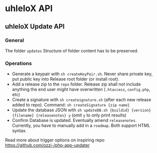 # uhleloX API

## uhleloX Update API

### General
The folder `updates` Structure of folder content has to be preserved.

### Operations

- Generate a keypair with `sh createKeyPair.sh`. Never share private key, put public key into Release root folder (or install root).
- Add a release zip to the `repo` folder. Release zip shall not include anything the end user might have overwritten (`.htaccess`, `config.php`, etc)
- Create a signature with `sh createignature.sh` (after each new release added to repo). Command: `sh createSignature {zip name}`
- Update the database JSON with `sh updateDB.sh {buildid} {version} {filename} {releasenotes} y` (omit `y` to only print results)
- Confirm Database is updated. Eventually amend `releasenotes`. Currently, you have to manually add in a `roadmap`. Both support HTML syntax.

Read more about trigger options on inspiring repo https://github.com/ozzi-/php-app-updater
